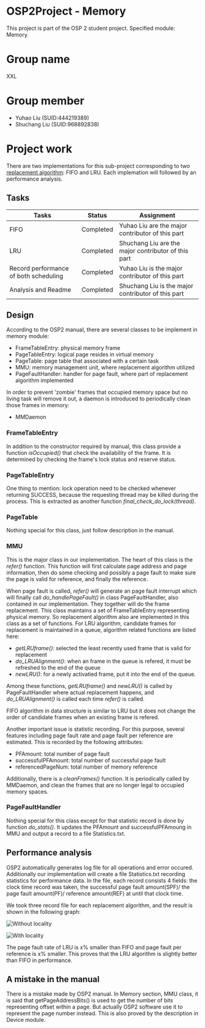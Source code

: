 # OSP2Project - Memory

This project is part of the OSP 2 student project. Specified module: Memory.

# Group name

XXL

# Group member

* Yuhao Liu (SUID:444219389)
* Shuchang Liu (SUID:968892838)

# Project work

There are two implementations for this sub-project corresponding to two [replacement algorithm](https://en.wikipedia.org/wiki/Page_replacement_algorithm): FIFO and LRU. Each implemation will followed by an performance analysis.

## Tasks

|Tasks		|Status	|Assignment	|
|-----------|-------|-----------|
|FIFO |Completed|Yuhao Liu are the major contributor of this part|
|LRU |Completed|Shuchang Liu are the major contributor of this part|
|Record performance of both scheduling	|Completed|Yuhao Liu is the major contributor of this part|
|Analysis and Readme |Completed|Shuchang Liu is the major contributor of this part|

## Design

According to the OSP2 manual, there are several classes to be implement in memory module:

* FrameTableEntry: 	physical memory frame
* PageTableEntry: 	logical page resides in virtual memory
* PageTable: 		page table that associated with a certain task
* MMU: 				memory management unit, where replacement algorithm utilized
* PageFaultHandler: handler for page fault, where part of replacement algorithm implemented

In order to prevent 'zombie' frames that occupied memory space but no living task will remove it out, a daemon is introduced to periodically clean those frames in memory:

* MMDaemon

### FrameTableEntry

In addition to the constructor required by manual, this class provide a function *isOccupied()* that check the availability of the frame. It is determined by checking the frame's lock status and reserve status.

### PageTableEntry

One thing to mention: lock operation need to be checked whenever returning SUCCESS, because the requesting thread may be killed during the process. This is extracted as another function *final_check_do_lock(thread)*.

### PageTable

Nothing special for this class, just follow description in the manual.

### MMU

This is the major class in our implementation. The heart of this class is the *refer()* function. This function will first calculate page address and page information, then do some checking and possibly a page fault to make sure the page is valid for reference, and finally the reference.

When page fault is called, *refer()* will generate an page fault interrupt which will finally call *do_handlePageFault()* in class PageFaultHandler, also contained in our implementation. They together will do the frame replacement. This class maintains a set of FrameTableEntry representing physical memory. So replacement algorithm also are implemented in this class as a set of functions. For LRU algorithm, candidate frames for replacement is maintained in a queue, algorithm related functions are listed here:

* *getLRUframe()*: selected the least recently used frame that is valid for replacement
* *do_LRUAlignment()*: when an frame in the queue is refered, it must be refreshed to the end of the queue
* *newLRU()*: for a newly activatied frame, put it into the end of the queue.

Among these functions, *getLRUframe()* and *newLRU()* is called by PageFaultHandler where actual replacement happens, and *do_LRUAlignment()* is called each time *refer()* is called. 

FIFO algorithm in data structure is similar to LRU but it does not change the order of candidate frames when an existing frame is refered.

Another important issue is statistic recording. For this purpose, several features including page fault rate and page fault per reference are estimated. This is recorded by the following attributes:

* PFAmount: total number of page fault
* successfulPFAmount: total number of successful page fault
* referencedPageNum: total number of memory reference

Additionally, there is a *cleanFrames()* function. It is periodically called by MMDaemon, and clean the frames that are no longer legal to occupied memory spaces.

### PageFaultHandler

Nothing special for this class except for that statistic record is done by function *do_stats()*. It updates the PFAmount and successfulPFAmoung in MMU and output a record to a file Statistics.txt.

## Performance analysis

OSP2 automatically generates log file for all operations and error occured. Additionally our implementation will create a file Statistics.txt recording statistics for performance data. In the file, each record consists 4 fields: the clock time record was taken, the successful page fault amount(SPF)/ the page fault amount(PF)/ reference amount(REF) at until that clock time.

We took three record file for each replacement algorithm, and the result is shown in the following graph:

![Without locality](/img/Locality.png)

![With locality](/img/NoLocality.png)

The page fault rate of LRU is x% smaller than FIFO and page fault per reference is x% smaller. This proves that the LRU algorithm is slightly better than FIFO in performance.

## A mistake in the manual

There is a mistake made by OSP2 manual. In Memory section, MMU class, it is said that getPageAddressBits() is used to get the number of bits representing offset within a page. But actually OSP2 software use it to represent the page number instead. This is also proved by the description in Device module.

